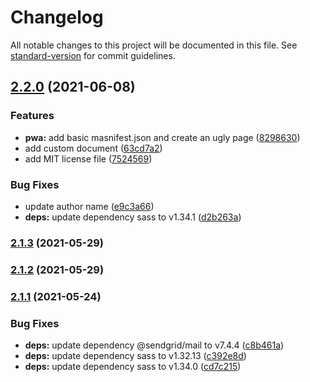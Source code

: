 # Changelog

All notable changes to this project will be documented in this file. See [standard-version](https://github.com/conventional-changelog/standard-version) for commit guidelines.

## [2.2.0](https://github.com/Webeleon/Next-JS-starter-project/compare/v2.1.3...v2.2.0) (2021-06-08)

### Features

- **pwa:** add basic masnifest.json and create an ugly page ([8298630](https://github.com/Webeleon/Next-JS-starter-project/commit/829863039f4038a177343cc5934427435136cc53))
- add custom document ([63cd7a2](https://github.com/Webeleon/Next-JS-starter-project/commit/63cd7a27deb6bf0dec6ccf29112a6e81a2973fb9))
- add MIT license file ([7524569](https://github.com/Webeleon/Next-JS-starter-project/commit/752456979b4f2720ce6c5a028f989eff91e70eed))

### Bug Fixes

- update author name ([e9c3a66](https://github.com/Webeleon/Next-JS-starter-project/commit/e9c3a6631dfdd5f1eb9574e899c89f8ba24180d9))
- **deps:** update dependency sass to v1.34.1 ([d2b263a](https://github.com/Webeleon/Next-JS-starter-project/commit/d2b263a3a124985f0f52569fa2205a6aed0afb20))

### [2.1.3](https://github.com/Webeleon/Next-JS-starter-project/compare/v2.1.1...v2.1.3) (2021-05-29)

### [2.1.2](https://github.com/Webeleon/Next-JS-starter-project/compare/v2.1.1...v2.1.2) (2021-05-29)

### [2.1.1](https://github.com/Webeleon/Next-JS-starter-project/compare/v2.1.0...v2.1.1) (2021-05-24)

### Bug Fixes

- **deps:** update dependency @sendgrid/mail to v7.4.4 ([c8b461a](https://github.com/Webeleon/Next-JS-starter-project/commit/c8b461a841d4f31abe8fa483f7e7debd53bff41a))
- **deps:** update dependency sass to v1.32.13 ([c392e8d](https://github.com/Webeleon/Next-JS-starter-project/commit/c392e8d3c27ab9e56d71b216a244c4552c4219df))
- **deps:** update dependency sass to v1.34.0 ([cd7c215](https://github.com/Webeleon/Next-JS-starter-project/commit/cd7c215f1d636583cd1fed934a707030486c697c))
